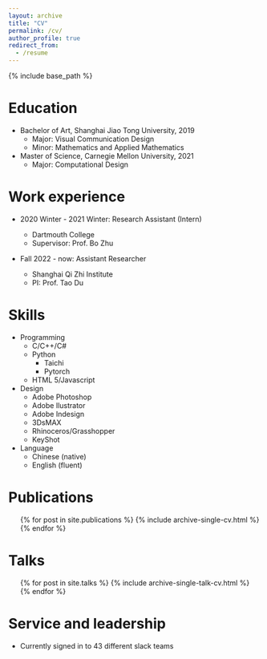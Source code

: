 ```yaml
---
layout: archive
title: "CV"
permalink: /cv/
author_profile: true
redirect_from:
  - /resume
---
```


{% include base_path %}

Education
======

* Bachelor of Art, Shanghai Jiao Tong University, 2019
  * Major: Visual Communication Design
  * Minor: Mathematics and Applied Mathematics
* Master of Science, Carnegie Mellon University, 2021
  * Major: Computational Design

Work experience
======

* 2020 Winter - 2021 Winter: Research Assistant (Intern)
  * Dartmouth College
  * Supervisor: Prof. Bo Zhu

* Fall 2022 - now: Assistant Researcher
  * Shanghai Qi Zhi Institute
  * PI: Prof. Tao Du
  
Skills
======

* Programming
  * C/C++/C#
  * Python
    * Taichi
    * Pytorch 
  * HTML 5/Javascript
* Design 
  * Adobe Photoshop
  * Adobe Ilustrator
  * Adobe Indesign
  * 3DsMAX
  * Rhinoceros/Grasshopper
  * KeyShot
* Language
  * Chinese (native)
  * English (fluent)

Publications
======

  <ul>{% for post in site.publications %}
    {% include archive-single-cv.html %}
  {% endfor %}</ul>
  
Talks
======

  <ul>{% for post in site.talks %}
    {% include archive-single-talk-cv.html %}
  {% endfor %}</ul>
  
Service and leadership
======

* Currently signed in to 43 different slack teams
